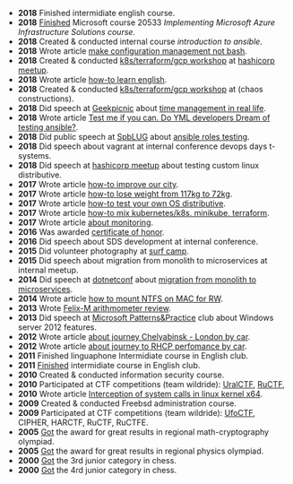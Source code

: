 * **2018** Finished intermidiate english course.
* **2018** [Finished](assets/2018_azure.jpg) Microsoft course 20533 _Implementing Microsoft Azure Infrastructure Solutions course_.
* **2018** Created & conducted internal course _introduction to ansible_.
* **2018** Wrote article [make configuration management not bash](http://www.goncharov.xyz/it/make-cm-not-bash.html).
* **2018** Created & conducted [k8s/terraform/gcp workshop](https://cloud.mail.ru/public/EEkM/jthv4Bv6d) at [hashicorp meetup](https://www.meetup.com/St-Petersburg-Russia-HashiCorp-User-Group/events/253644141/).
* **2018** Wrote article [how-to learn english](http://www.goncharov.xyz/life/how-to-english.html).
* **2018** Created & conducted [k8s/terraform/gcp workshop](https://cloud.mail.ru/public/gNZx/GqqMTbB61) at [](https://chaosconstructions.ru/)(chaos constructions).
* **2018** Did speech at [Geekpicnic](https://vk.com/geekpicnicspb2018) about [time management in real life](https://cloud.mail.ru/public/3c18/Uzx3QtU7X).
* **2018** Wrote article [Test me if you can. Do YML developers Dream of testing ansible?](http://www.goncharov.xyz/it/test-ansible-roles-via-testkitchen-inside-hyperv.html).
* **2018** Did public speech at [SpbLUG](http://spblug.org/) about [ansible roles testing](https://cloud.mail.ru/public/2Rc8/EywUuHHp2).
* **2018** Did speech about vagrant at internal conference devops days t-systems.
* **2018** Did speech at [hashicorp meetup](https://www.meetup.com/St-Petersburg-Russia-HashiCorp-User-Group/events/247154437/) about testing custom linux distributive.
* **2017** Wrote article [how-to improve our city](http://www.goncharov.xyz/life/how-to-improve-your-town.html).
* **2017** Wrote article [how-to lose weight from 117kg to 72kg](http://www.goncharov.xyz/life/how-to-lose-weight.html).
* **2017** Wrote article [how-to test your own OS distributive](https://habr.com/post/342216/).
* **2017** Wrote article [how-to mix kubernetes/k8s, minikube, terraform](https://habr.com/post/340884/).
* **2017** Wrote article [about monitoring](https://habr.com/post/339330/).
* **2016** Was awarded [certificate of honor](assets/2016_rcntec.jpg).
* **2016** Did speech about SDS development at internal conference.
* **2015** Did volunteer photography at [surf camp](https://vk.com/aloha74).
* **2015** Did speech about migration from monolith to microservices at internal meetup.
* **2014** Did speech at [dotnetconf](http://dotnetconf.ru/materialy/monitoringandalerting) about [migration from monolith to microservices](https://cloud.mail.ru/public/AQgP/pJKNrcbp2).
* **2014** Wrote article [how to mount NTFS on MAC for RW](https://habr.com/post/246517/).
* **2013** Wrote [Felix-M arithmometer review](https://habr.com/post/169629/).
* **2013** Did speech at [Microsoft Patterns&Practice](http://ineta.ru/MPPC/Meeting/2013-03-20-18-30) club about Windows server 2012 features.
* **2012** Wrote article [about journey Chelyabinsk - London by car](http://autokadabra.ru/shouts/53220).
* **2012** Wrote article [about journey to RHCP perfomance by car](http://autokadabra.ru/shouts/51038).
* **2011** Finished linguaphone Intermidiate course in English club.
* **2011** [Finished](assets/2011_english.jpg) intermidiate course in English club.
* **2010** Created & conducted information security course.
* **2010** Participated at CTF competitions (team wildride): [UralCTF](assets/2010_uralctg.jpg), [RuCTF](assets/2010_ructf.jpg),
* **2010** Wrote article [Interception of system calls in linux kernel x64](https://habr.com/post/110369/).
* **2009** Created & conducted Freebsd administration course.
* **2009** Participated at CTF competitions (team wildride): [UfoCTF](assets/2009_ufoctf.jpg), CIPHER, HARCTF, RuCTF, RuCTFE.
* **2005** [Got](assets/2005_crypto.jpg) the award for great results in regional math-cryptography olympiad.
* **2005** [Got](assets/2005_base.jpg) the award for great results in regional physics olympiad.
* **2000** [Got](assets/2001_chess.jpg) the 3rd junior category in chess.
* **2000** [Got](assets/2001_chess.jpg) the 4rd junior category in chess.
